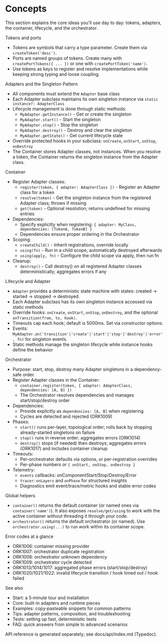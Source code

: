 # Concepts

This section explains the core ideas you'll use day to day: tokens, adapters, the container, lifecycle, and the orchestrator.

Tokens and ports
- Tokens are symbols that carry a type parameter. Create them via `createToken('desc')`.
- Ports are named groups of tokens. Create many with `createPortTokens({ ... })` or one with `createPortToken('name')`.
- Use tokens as keys to register and resolve implementations while keeping strong typing and loose coupling.

Adapters and the Singleton Pattern
- All components must extend the `Adapter` base class
- Each Adapter subclass maintains its own singleton instance via `static instance?: AdapterClass`
- Lifecycle management is done through static methods:
  - `MyAdapter.getInstance()` - Get or create the singleton
  - `MyAdapter.start()` - Start the singleton
  - `MyAdapter.stop()` - Stop the singleton
  - `MyAdapter.destroy()` - Destroy and clear the singleton
  - `MyAdapter.getState()` - Get current lifecycle state
- Override protected hooks in your subclass: `onCreate`, `onStart`, `onStop`, `onDestroy`
- The Container stores Adapter classes, not instances. When you resolve a token, the Container returns the singleton instance from the Adapter class.

Container
- Register Adapter classes:
  - `register(token, { adapter: AdapterClass })` - Register an Adapter class for a token
  - `resolve(token)` - Get the singleton instance from the registered Adapter class; throws if missing
  - `get(token)` - Optional resolution; returns undefined for missing entries
- Dependencies:
  - Specify explicitly when registering: `{ adapter: MyClass, dependencies: [TokenA, TokenB] }`
  - Dependencies ensure proper ordering in the Orchestrator
- Scoping:
  - `createChild()` - Inherit registrations, override locally
  - `using(fn)` - Run in a child scope, automatically destroyed afterwards
  - `using(apply, fn)` - Configure the child scope via apply, then run fn
- Cleanup:
  - `destroy()` - Call destroy() on all registered Adapter classes deterministically; aggregates errors if any

Lifecycle and Adapter
- `Adapter` provides a deterministic state machine with states: created → started → stopped → destroyed.
- Each Adapter subclass has its own singleton instance accessed via static methods
- Override hooks: `onCreate`, `onStart`, `onStop`, `onDestroy`, and the optional `onTransition(from, to, hook)`.
- Timeouts cap each hook; default is 5000ms. Set via constructor options.
- Events: `MyAdapter.on('transition'|'create'|'start'|'stop'|'destroy'|'error', fn)` for singleton events.
- Static methods manage the singleton lifecycle while instance hooks define the behavior

Orchestrator
- Purpose: start, stop, destroy many Adapter singletons in a dependency-safe order.
- Register Adapter classes in the Container:
  - `container.register(token, { adapter: AdapterClass, dependencies: [A, B] })`
  - The Orchestrator resolves dependencies and manages start/stop/destroy order
- Dependencies:
  - Provide explicitly as `dependencies: [A, B]` when registering
  - Cycles are detected and rejected (ORK1009)
- Phases:
  - `start()` runs per-layer, topological order; rolls back by stopping already-started singletons on failure
  - `stop()` runs in reverse order; aggregates errors (ORK1014)
  - `destroy()` stops (if needed) then destroys; aggregates errors (ORK1017) and includes container cleanup
- Timeouts:
  - Per-orchestrator defaults via options, or per-registration overrides
  - Per-phase numbers or `{ onStart, onStop, onDestroy }`
- Telemetry:
  - `events` callbacks: onComponentStart/Stop/Destroy/Error
  - `tracer`: `onLayers` and `onPhase` for structured insights
  - Diagnostics emit event/trace/metric hooks and stable error codes

Global helpers
- `container()` returns the default container (or named ones via `container('name')`). It also exposes `resolve/get/using` to work with the active container without threading it through your code.
- `orchestrator()` returns the default orchestrator (or named). Use `orchestrator.using(...)` to run work within its container scope.

Error codes at a glance
- ORK1006: container missing provider
- ORK1007: orchestrator duplicate registration
- ORK1008: orchestrator unknown dependency
- ORK1009: orchestrator cycle detected
- ORK1013/1014/1017: aggregated phase errors (start/stop/destroy)
- ORK1020/1021/1022: invalid lifecycle transition / hook timed out / hook failed

See also
- Start: a 5‑minute tour and installation
- Core: built-in adapters and runtime pieces
- Examples: copy‑pasteable snippets for common patterns
- Tips: adapter patterns, composition, and troubleshooting
- Tests: setting up fast, deterministic tests
- FAQ: quick answers from simple to advanced scenarios

API reference is generated separately; see docs/api/index.md (Typedoc).
